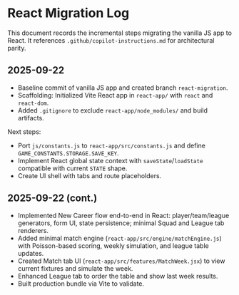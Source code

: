 # React Migration Log

This document records the incremental steps migrating the vanilla JS app to React. It references `.github/copilot-instructions.md` for architectural parity.

## 2025-09-22
- Baseline commit of vanilla JS app and created branch `react-migration`.
- Scaffolding: Initialized Vite React app in `react-app/` with `react` and `react-dom`.
- Added `.gitignore` to exclude `react-app/node_modules/` and build artifacts.

Next steps:
- Port `js/constants.js` to `react-app/src/constants.js` and define `GAME_CONSTANTS.STORAGE.SAVE_KEY`.
- Implement React global state context with `saveState`/`loadState` compatible with current `STATE` shape.
- Create UI shell with tabs and route placeholders.

## 2025-09-22 (cont.)
- Implemented New Career flow end-to-end in React: player/team/league generators, form UI, state persistence; minimal Squad and League tab renderers.
- Added minimal match engine (`react-app/src/engine/matchEngine.js`) with Poisson-based scoring, weekly simulation, and league table updates.
- Created Match tab UI (`react-app/src/features/MatchWeek.jsx`) to view current fixtures and simulate the week.
- Enhanced League tab to order the table and show last week results.
- Built production bundle via Vite to validate.
